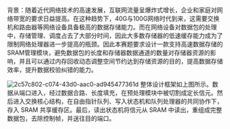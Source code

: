 背景：随着近代网络技术的高速发展，互联网流量呈爆炸式增长，企业和家庭对网络带宽的要求日益提高。在这种趋势下，40G与100G网络时代到来，这需要交换机和路由器等网络设备具备极高的数据存储能力。而在网络设备对数据包的处理中，存储管理、调度占去了大部分时间，因此大多数存储器的低速缓存能力成为了限制网络处理器进一步提高的瓶颈。因此本赛题要求设计一款支持高速数据存储的SRAM管理模块，避免数据包的长度和存储器数据通道的数量对存储器资源的影响，并且可以通过内存回收动态调整空间节约达到存储资源的目的，提高数据存储效率，提升数据校验纠错的能力。

![2c57c802-c074-43d0-aac0-ad945477361d](https://github.com/user-attachments/assets/c5d58ee9-96c6-4d4a-a6ca-72732425ecd9)
整体设计框架如上图所示。数据从端口进入，经过数据合路、长度填充，在预处理模块中被切割成定长信元。然后进入交换核心结构，在自由指针队列、写入状态机和队列处理器的共同协作下，存入 SRAM 共享缓存区。最后，读出状态机将信元从 SRAM 中读出，重组成完整数据包，去除控制帧，并送往目的端口。
